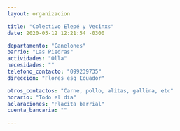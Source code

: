 ```yaml
---
layout: organizacion

title: "Colectivo Elepé y Vecinxs"
date: 2020-05-12 12:21:54 -0300

departamento: "Canelones"
barrio: "Las Piedras"
actividades: "Olla"
necesidades: ""
telefono_contacto: "099239735"
direccion: "Flores esq Ecuador"

otros_contactos: "Carne, pollo, alitas, gallina, etc"
horario: "Todo el dia"
aclaraciones: "Placita barrial"
cuenta_bancaria: ""

---
```

